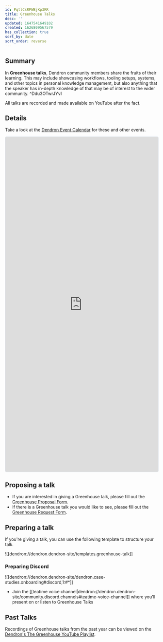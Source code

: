 ```yaml
---
id: PqtlCsRPWBjKp3RR
title: Greenhouse Talks
desc: ''
updated: 1647541649102
created: 1626809567579
has_collection: true
sort_by: date
sort_order: reverse
---
```


## Summary

In **Greenhouse talks**, Dendron community members share the fruits of their learning. This may include showcasing workflows, tooling setups, systems, and other topics in personal knowledge management, but also anything that the speaker has in-depth knowledge of that may be of interest to the wider community.  ^Ddu3OTwrJYvI

All talks are recorded and made available on YouTube after the fact.

## Details

Take a look at the [Dendron Event Calendar](https://link.dendron.so/luma) for these and other events.

<iframe
  src="https://lu.ma/embed-checkout/evt-4C9uafLOnWOFXmm"
  width="100%"
  height="1100"
  frameborder="0"
  style="border:1px solid #bfcbda88;border-radius:4px;"
  allowfullscreen=""
  aria-hidden="false"
  tabindex="0"
></iframe>

## Proposing a talk

- If you are interested in giving a Greenhouse talk, please fill out the [Greenhouse Proposal Form](https://airtable.com/shrHMMl1NwefpM689?prefill_SurveyName=GreenhouseProposal&hide_SurveyName=true).
- If there is a Greenhouse talk you would like to see, please fill out the [Greenhouse Request Form](https://airtable.com/shrig560yLNVSb79y?prefill_SurveyName=GreenhouseRequest&hide_SurveyName=true).

## Preparing a talk

If you're giving a talk, you can use the following template to structure your talk.

![[dendron://dendron.dendron-site/templates.greenhouse-talk]]

### Preparing Discord

![[dendron://dendron.dendron-site/dendron.case-studies.onboarding#discord,1:#*]]
- Join the [[teatime voice channel|dendron://dendron.dendron-site/community.discord.channels#teatime-voice-channel]] where you'll present on or listen to Greenhouse Talks

## Past Talks

Recordings of Greenhouse talks from the past year can be viewed on the [Dendron's The Greenhouse YouTube Playlist](https://www.youtube.com/playlist?list=PLrXlRqY7c8J-lPtS82muQd4VD8pR7Vn4E).

